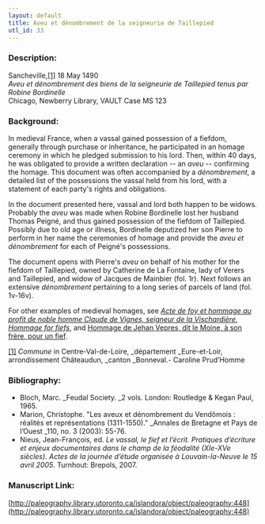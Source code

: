 ```yaml
---
layout: default
title: Aveu et dénombrement de la seigneurie de Taillepied
utl_id: 33
---
```


### Description:

Sancheville,<a id="_ftnref1">[[1]](#_ftn1)</a> 18 May 1490<br>
_Aveu et dénombrement des biens de la seigneurie de Taillepied tenus par Robine Bordinelle_<br>
Chicago, Newberry Library, VAULT Case MS 123

### Background:

In medieval France, when a vassal gained possession of a fiefdom, generally through purchase or inheritance, he participated in an homage ceremony in which he pledged submission to his lord. Then, within 40 days, he was obligated to provide a written declaration -- an _aveu_ -- confirming the homage. This document was often accompanied by a _dénombrement_, a detailed list of the possessions the vassal held from his lord, with a statement of each party's rights and obligations.

In the document presented here, vassal and lord both happen to be widows. Probably the _aveu_ was made when Robine Bordinelle lost her husband Thomas Peigné, and thus gained possession of the fiefdom of Taillepied. Possibly due to old age or illness, Bordinelle deputized her son Pierre to perform in her name the ceremonies of homage and provide the _aveu et dénombrement_ for each of Peigné's possessions.

The document opens with Pierre's _aveu_ on behalf of his mother for the fiefdom of Taillepied, owned by Catherine de La Fontaine, lady of Verers and Taillepied, and widow of Jacques de Mainbier (fol. 1r). Next follows an extensive _dénombrement_ pertaining to a long series of parcels of land (fol. 1v-16v).

For other examples of medieval homages, see _[Acte de foy et hommage au profit de noble homme Claude de Vignes, seigneur de la Vischardière](https://paleography.library.utoronto.ca/islandora/object/paleography%3A2074#237260ef-0a1b-4c61-9bf0-081244d8fb77)_,[ _Hommage for fiefs_](https://paleography.library.utoronto.ca/islandora/object/paleography:2069#e1b98cec-8850-4b9f-adc5-3a28ebbbb8ff), and [Hommage de Jehan Vepres, dit le Moine, à son frère, pour un fief](https://paleography.library.utoronto.ca/islandora/object/paleography:2077#c9780d17-1aa3-4753-9499-20efb6ddd9bd).

<a id="_ftn1">[[1]](#_ftnref1)</a> _Commune_ in Centre-Val-de-Loire, _département _Eure-et-Loir, arrondissement Châteaudun, _canton _Bonneval.- Caroline Prud’Homme

### Bibliography:

- Bloch, Marc. _Feudal Society. _2 vols. London: Routledge & Kegan Paul, 1965.
- Marion, Christophe. "Les aveux et dénombrement du Vendômois : réalités et représentations (1311-1550)." _Annales de Bretagne et Pays de l’Ouest _110, no. 3 (2003): 55-76.
- Nieus, Jean-François, ed. _Le vassal, le fief et l’écrit. Pratiques d’écriture et enjeux documentaires dans le champ de la féodalité (XIe-XVe siècles). Actes de la journée d’étude organisée à Louvain-la-Neuve le 15 avril 2005_. Turnhout: Brepols, 2007.

### Manuscript Link:

[http://paleography.library.utoronto.ca/islandora/object/paleography:448](http://paleography.library.utoronto.ca/islandora/object/paleography:448)
